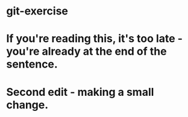 # git-exercise
# If you're reading this, it's too late - you're already at the end of the sentence. 
# Second edit - making a small change.